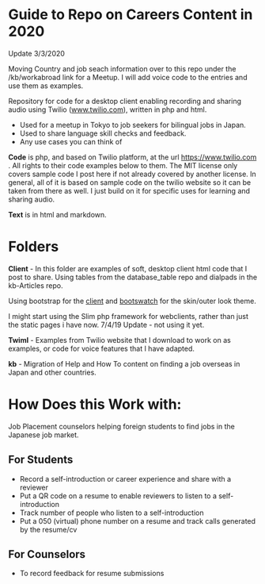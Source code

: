Guide to Repo on Careers Content in 2020
======
Update 3/3/2020

Moving Country and job seach information over to this repo under the /kb/workabroad link for a Meetup. I will add voice code to the entries and use them as examples.

Repository for code for a desktop client enabling recording and sharing audio using Twilio (www.twilio.com), written in php and html. 
* Used for a meetup in Tokyo to job seekers for bilingual jobs in Japan.
* Used to share language skill checks and feedback.
* Any use cases you can think of

**Code** is php, and based on Twilio platform, at the url https://www.twilio.com . All rights to their code examples below to them. The MIT license only covers sample code I post here if not already covered by another license. In general, all of it is based on sample code on the twilio website so it can be taken from there as well. I just build on it for specific uses for learning and sharing audio. 

**Text** is in html and markdown.

Folders
===
**Client** - In this folder are examples of soft, desktop client html code that I post to share. Using tables from the database_table repo and dialpads in the kb-Articles repo.

Using bootstrap for the [client](https://getbootstrap.com/) and [bootswatch](https://bootswatch.com/) for the skin/outer look theme.

I might start using the Slim php framework for webclients, rather than just the static pages i have now. 
7/4/19 Update - not using it yet. 

**Twiml** - Examples from Twilio website that I download to work on as examples, or code for voice features that I have adapted.

**kb**  - Migration of Help and How To content on finding a job overseas in Japan and other countries.

# How Does this Work with:
Job Placement counselors helping foreign students to find jobs in the Japanese job market.

## For Students
 *  Record a self-introduction or career experience and share with a reviewer
 *  Put a QR code on a resume to enable reviewers to listen to a self-introduction
 *  Track number of people who listen to a self-introduction
 *  Put a 050 (virtual) phone number on a resume and track calls generated by the resume/cv
 
## For Counselors
 * To record feedback for resume submissions




